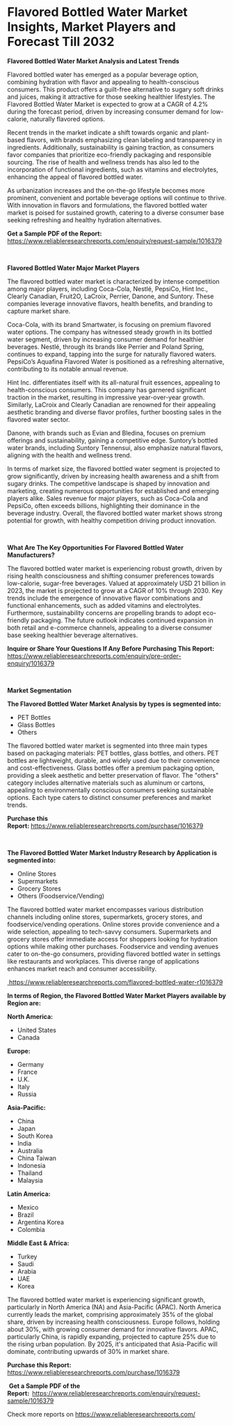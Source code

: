 <p><h1>Flavored Bottled Water Market Insights, Market Players and Forecast Till 2032</h1></p><p><strong>Flavored Bottled Water Market Analysis and Latest Trends</strong></p>
<p><p>Flavored bottled water has emerged as a popular beverage option, combining hydration with flavor and appealing to health-conscious consumers. This product offers a guilt-free alternative to sugary soft drinks and juices, making it attractive for those seeking healthier lifestyles. The Flavored Bottled Water Market is expected to grow at a CAGR of 4.2% during the forecast period, driven by increasing consumer demand for low-calorie, naturally flavored options.</p><p>Recent trends in the market indicate a shift towards organic and plant-based flavors, with brands emphasizing clean labeling and transparency in ingredients. Additionally, sustainability is gaining traction, as consumers favor companies that prioritize eco-friendly packaging and responsible sourcing. The rise of health and wellness trends has also led to the incorporation of functional ingredients, such as vitamins and electrolytes, enhancing the appeal of flavored bottled water. </p><p>As urbanization increases and the on-the-go lifestyle becomes more prominent, convenient and portable beverage options will continue to thrive. With innovation in flavors and formulations, the flavored bottled water market is poised for sustained growth, catering to a diverse consumer base seeking refreshing and healthy hydration alternatives.</p></p>
<p><strong>Get a Sample PDF of the Report:&nbsp;</strong> <a href="https://www.reliableresearchreports.com/enquiry/request-sample/1016379?utm_campaign=2478&utm_medium=2&utm_source=Github&utm_content=ia&utm_term=14022025&utm_id=flavored-bottled-water">https://www.reliableresearchreports.com/enquiry/request-sample/1016379</a></p>
<p>&nbsp;</p>
<p><strong>Flavored Bottled Water Major Market Players</strong></p>
<p><p>The flavored bottled water market is characterized by intense competition among major players, including Coca-Cola, Nestlé, PepsiCo, Hint Inc., Clearly Canadian, Fruit2O, LaCroix, Perrier, Danone, and Suntory. These companies leverage innovative flavors, health benefits, and branding to capture market share.</p><p>Coca-Cola, with its brand Smartwater, is focusing on premium flavored water options. The company has witnessed steady growth in its bottled water segment, driven by increasing consumer demand for healthier beverages. Nestlé, through its brands like Perrier and Poland Spring, continues to expand, tapping into the surge for naturally flavored waters. PepsiCo’s Aquafina Flavored Water is positioned as a refreshing alternative, contributing to its notable annual revenue.</p><p>Hint Inc. differentiates itself with its all-natural fruit essences, appealing to health-conscious consumers. This company has garnered significant traction in the market, resulting in impressive year-over-year growth. Similarly, LaCroix and Clearly Canadian are renowned for their appealing aesthetic branding and diverse flavor profiles, further boosting sales in the flavored water sector.</p><p>Danone, with brands such as Evian and Bledina, focuses on premium offerings and sustainability, gaining a competitive edge. Suntory’s bottled water brands, including Suntory Tennensui, also emphasize natural flavors, aligning with the health and wellness trend.</p><p>In terms of market size, the flavored bottled water segment is projected to grow significantly, driven by increasing health awareness and a shift from sugary drinks. The competitive landscape is shaped by innovation and marketing, creating numerous opportunities for established and emerging players alike. Sales revenue for major players, such as Coca-Cola and PepsiCo, often exceeds billions, highlighting their dominance in the beverage industry. Overall, the flavored bottled water market shows strong potential for growth, with healthy competition driving product innovation.</p></p>
<p>&nbsp;</p>
<p><strong>What Are The Key Opportunities For Flavored Bottled Water Manufacturers?</strong></p>
<p><p>The flavored bottled water market is experiencing robust growth, driven by rising health consciousness and shifting consumer preferences towards low-calorie, sugar-free beverages. Valued at approximately USD 21 billion in 2023, the market is projected to grow at a CAGR of 10% through 2030. Key trends include the emergence of innovative flavor combinations and functional enhancements, such as added vitamins and electrolytes. Furthermore, sustainability concerns are propelling brands to adopt eco-friendly packaging. The future outlook indicates continued expansion in both retail and e-commerce channels, appealing to a diverse consumer base seeking healthier beverage alternatives.</p></p>
<p><strong>Inquire or Share Your Questions If Any Before Purchasing This Report:</strong> <a href="https://www.reliableresearchreports.com/enquiry/pre-order-enquiry/1016379?utm_campaign=2478&utm_medium=2&utm_source=Github&utm_content=ia&utm_term=14022025&utm_id=flavored-bottled-water">https://www.reliableresearchreports.com/enquiry/pre-order-enquiry/1016379</a></p>
<p>&nbsp;</p>
<p><strong>Market Segmentation</strong></p>
<p><strong>The Flavored Bottled Water Market Analysis by types is segmented into:</strong></p>
<p><ul><li>PET Bottles</li><li>Glass Bottles</li><li>Others</li></ul></p>
<p><p>The flavored bottled water market is segmented into three main types based on packaging materials: PET bottles, glass bottles, and others. PET bottles are lightweight, durable, and widely used due to their convenience and cost-effectiveness. Glass bottles offer a premium packaging option, providing a sleek aesthetic and better preservation of flavor. The "others" category includes alternative materials such as aluminum or cartons, appealing to environmentally conscious consumers seeking sustainable options. Each type caters to distinct consumer preferences and market trends.</p></p>
<p><strong>Purchase this Report:&nbsp;</strong><a href="https://www.reliableresearchreports.com/purchase/1016379?utm_campaign=2478&utm_medium=2&utm_source=Github&utm_content=ia&utm_term=14022025&utm_id=flavored-bottled-water">https://www.reliableresearchreports.com/purchase/1016379</a></p>
<p>&nbsp;</p>
<p><strong>The Flavored Bottled Water Market Industry Research by Application is segmented into:</strong></p>
<p><ul><li>Online Stores</li><li>Supermarkets</li><li>Grocery Stores</li><li>Others (Foodservice/Vending)</li></ul></p>
<p><p>The flavored bottled water market encompasses various distribution channels including online stores, supermarkets, grocery stores, and foodservice/vending operations. Online stores provide convenience and a wide selection, appealing to tech-savvy consumers. Supermarkets and grocery stores offer immediate access for shoppers looking for hydration options while making other purchases. Foodservice and vending avenues cater to on-the-go consumers, providing flavored bottled water in settings like restaurants and workplaces. This diverse range of applications enhances market reach and consumer accessibility.</p></p>
<p><a href="https://www.reliableresearchreports.com/flavored-bottled-water-r1016379?utm_campaign=2478&utm_medium=2&utm_source=Github&utm_content=ia&utm_term=14022025&utm_id=flavored-bottled-water">&nbsp;https://www.reliableresearchreports.com/flavored-bottled-water-r1016379</a></p>
<p><strong>In terms of Region, the Flavored Bottled Water Market Players available by Region are:</strong></p>
<p>
    <p> <strong> North America: </strong>
        <ul>
            <li>United States</li>
            <li>Canada</li>
        </ul>
        </p> 
    <p> <strong> Europe: </strong>
        <ul>
            <li>Germany</li>
            <li>France</li>
            <li>U.K.</li>
            <li>Italy</li>
            <li>Russia</li>
        </ul>
        </p> 
    <p> <strong> Asia-Pacific: </strong>
        <ul>
            <li>China</li>
            <li>Japan</li>
            <li>South Korea</li>
            <li>India</li>
            <li>Australia</li>
            <li>China Taiwan</li>
            <li>Indonesia</li>
            <li>Thailand</li>
            <li>Malaysia</li>
        </ul>
        </p> 
    <p> <strong> Latin America: </strong>
        <ul>
            <li>Mexico</li>
            <li>Brazil</li>
            <li>Argentina Korea</li>
            <li>Colombia</li>
        </ul>
        </p> 
    <p> <strong> Middle East & Africa: </strong>
        <ul>
            <li>Turkey</li>
            <li>Saudi</li>
            <li>Arabia</li>
            <li>UAE</li>
            <li>Korea</li>
        </ul>
    </p>
    </p>
<p><p>The flavored bottled water market is experiencing significant growth, particularly in North America (NA) and Asia-Pacific (APAC). North America currently leads the market, comprising approximately 35% of the global share, driven by increasing health consciousness. Europe follows, holding about 30%, with growing consumer demand for innovative flavors. APAC, particularly China, is rapidly expanding, projected to capture 25% due to the rising urban population. By 2025, it's anticipated that Asia-Pacific will dominate, contributing upwards of 30% in market share.</p></p>
<p><strong>Purchase this Report: </strong><a href="https://www.reliableresearchreports.com/purchase/1016379?utm_campaign=2478&utm_medium=2&utm_source=Github&utm_content=ia&utm_term=14022025&utm_id=flavored-bottled-water">https://www.reliableresearchreports.com/purchase/1016379</a></p>
<p>&nbsp;<strong>Get a Sample PDF of the Report:&nbsp;&nbsp;</strong><a href="https://www.reliableresearchreports.com/enquiry/request-sample/1016379?utm_campaign=2478&utm_medium=2&utm_source=Github&utm_content=ia&utm_term=14022025&utm_id=flavored-bottled-water">https://www.reliableresearchreports.com/enquiry/request-sample/1016379</a></p>
<p><strong></strong></p>
<p>Check more reports on <a href="https://www.reliableresearchreports.com/?utm_campaign=2478&utm_medium=2&utm_source=Github&utm_content=ia&utm_term=14022025&utm_id=flavored-bottled-water">https://www.reliableresearchreports.com/</a></p>